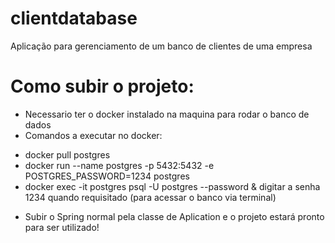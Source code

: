 # clientdatabase
Aplicação para gerenciamento de um banco de clientes de uma empresa

# Como subir o projeto:

- Necessario ter o docker instalado na maquina para rodar o banco de dados
- Comandos a executar no docker:

* docker pull postgres
* docker run --name postgres -p 5432:5432 -e POSTGRES_PASSWORD=1234 postgres
* docker exec -it postgres psql -U postgres --password & digitar a senha 1234 quando requisitado (para acessar o banco via terminal)
    
- Subir o Spring normal pela classe de Aplication e o projeto estará pronto para ser utilizado!
